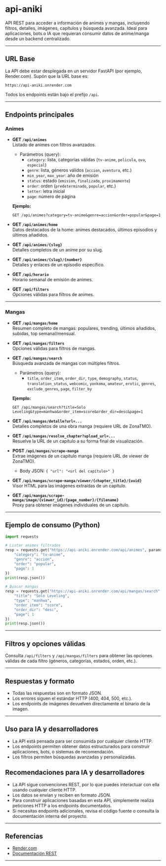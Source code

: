 # api-aniki

API REST para acceder a información de animes y mangas, incluyendo filtros, detalles, imágenes, capítulos y búsqueda avanzada. Ideal para aplicaciones, bots o IA que requieran consumir datos de anime/manga desde un backend centralizado.

---

## URL Base

La API debe estar desplegada en un servidor FastAPI (por ejemplo, Render.com). Supón que la URL base es:

```
https://api-aniki.onrender.com
```

Todos los endpoints están bajo el prefijo `/api`.

---

## Endpoints principales

### Animes

- **GET `/api/animes`**  
  Listado de animes con filtros avanzados.
  - Parámetros (query):
    - `category`: lista, categorías válidas (`tv-anime`, `pelicula`, `ova`, `especial`)
    - `genre`: lista, géneros válidos (`accion`, `aventura`, etc.)
    - `min_year`, `max_year`: año de emisión
    - `status`: estado (`emision`, `finalizado`, `proximamente`)
    - `order`: orden (`predeterminado`, `popular`, etc.)
    - `letter`: letra inicial
    - `page`: número de página

  **Ejemplo:**
  ```
  GET /api/animes?category=tv-anime&genre=accion&order=popular&page=1
  ```

- **GET `/api/animes/home`**  
  Datos destacados de la home: animes destacados, últimos episodios y últimos añadidos.

- **GET `/api/animes/{slug}`**  
  Detalles completos de un anime por su slug.

- **GET `/api/animes/{slug}/{number}`**  
  Detalles y enlaces de un episodio específico.

- **GET `/api/horario`**  
  Horario semanal de emisión de animes.

- **GET `/api/filters`**  
  Opciones válidas para filtros de animes.

---

### Mangas

- **GET `/api/mangas/home`**  
  Resumen completo de mangas: populares, trending, últimos añadidos, subidas, top semanal/mensual.

- **GET `/api/mangas/filters`**  
  Opciones válidas para filtros de mangas.

- **GET `/api/mangas/search`**  
  Búsqueda avanzada de mangas con múltiples filtros.
  - Parámetros (query):
    - `title`, `order_item`, `order_dir`, `type`, `demography`, `status`, `translation_status`, `webcomic`, `yonkoma`, `amateur`, `erotic`, `genres`, `exclude_genres`, `page`, `filter_by`

  **Ejemplo:**
  ```
  GET /api/mangas/search?title=Solo Leveling&type=manhwa&order_item=score&order_dir=desc&page=1
  ```

- **GET `/api/mangas/detalle?url=...`**  
  Detalles completos de una obra manga (requiere URL de ZonaTMO).

- **GET `/api/mangas/resolve_chapter?upload_url=...`**  
  Resuelve la URL de un capítulo a su forma final de visualización.

- **POST `/api/mangas/scrape-manga`**  
  Extrae imágenes de un capítulo manga (requiere URL de viewer de ZonaTMO).
  - Body JSON: `{ "url": "<url del capítulo>" }`

- **GET `/api/mangas/scrape-manga/viewer/{chapter_title}/{uuid}`**  
  Visor HTML para las imágenes extraídas de un capítulo.

- **GET `/api/mangas/scrape-manga/image/{viewer_id}/{page_number}/{filename}`**  
  Proxy para obtener imágenes individuales de un capítulo.

---

## Ejemplo de consumo (Python)

```python
import requests

# Listar animes filtrados
resp = requests.get("https://api-aniki.onrender.com/api/animes", params={
    "category": "tv-anime",
    "genre": "accion",
    "order": "popular",
    "page": 1
})
print(resp.json())

# Buscar mangas
resp = requests.get("https://api-aniki.onrender.com/api/mangas/search", params={
    "title": "Solo Leveling",
    "type": "manhwa",
    "order_item": "score",
    "order_dir": "desc",
    "page": 1
})
print(resp.json())
```

---

## Filtros y opciones válidas

Consulta `/api/filters` y `/api/mangas/filters` para obtener las opciones válidas de cada filtro (géneros, categorías, estados, orden, etc.).

---

## Respuestas y formato

- Todas las respuestas son en formato JSON.
- Los errores siguen el estándar HTTP (400, 404, 500, etc.).
- Los endpoints de imágenes devuelven directamente el binario de la imagen.

---

## Uso para IA y desarrolladores

- La API está pensada para ser consumida por cualquier cliente HTTP.
- Los endpoints permiten obtener datos estructurados para construir aplicaciones, bots, o sistemas de recomendación.
- Los filtros permiten búsquedas avanzadas y personalizadas.


## Recomendaciones para IA y desarrolladores

- La API sigue convenciones REST, por lo que puedes interactuar con ella usando cualquier cliente HTTP.
- Los datos se envían y reciben en formato JSON.
- Para construir aplicaciones basadas en esta API, simplemente realiza peticiones HTTP a los endpoints documentados.
- Si necesitas endpoints adicionales, revisa el código fuente o consulta la documentación interna del proyecto.

---

## Referencias

- [Render.com](https://dashboard.render.com/)
- [Documentación REST](https://restfulapi.net/)

---
